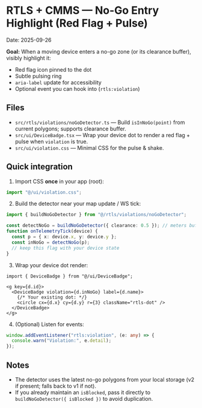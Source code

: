 
# RTLS + CMMS — No-Go Entry Highlight (Red Flag + Pulse)
Date: 2025-09-26

**Goal:** When a moving device enters a no-go zone (or its clearance buffer), visibly highlight it:
- Red flag icon pinned to the dot
- Subtle pulsing ring
- `aria-label` update for accessibility
- Optional event you can hook into (`rtls:violation`)

## Files
- `src/rtls/violations/noGoDetector.ts` — Build `isInNoGo(point)` from current polygons; supports clearance buffer.
- `src/ui/DeviceBadge.tsx` — Wrap your device dot to render a red flag + pulse when `violation` is true.
- `src/ui/violation.css` — Minimal CSS for the pulse & shake.

## Quick integration
1) Import CSS **once** in your app (root):
```ts
import "@/ui/violation.css";
```

2) Build the detector near your map update / WS tick:
```ts
import { buildNoGoDetector } from "@/rtls/violations/noGoDetector";

const detectNoGo = buildNoGoDetector({ clearance: 0.5 }); // meters buffer (optional)
function onTelemetryTick(device) {
  const p = { x: device.x, y: device.y };
  const inNoGo = detectNoGo(p);
  // keep this flag with your device state
}
```

3) Wrap your device dot render:
```tsx
import { DeviceBadge } from "@/ui/DeviceBadge";

<g key={d.id}>
  <DeviceBadge violation={d.inNoGo} label={d.name}>
    {/* Your existing dot: */}
    <circle cx={d.x} cy={d.y} r={3} className="rtls-dot" />
  </DeviceBadge>
</g>
```

4) (Optional) Listen for events:
```ts
window.addEventListener("rtls:violation", (e: any) => {
  console.warn("Violation:", e.detail);
});
```

## Notes
- The detector uses the latest no-go polygons from your local storage (v2 if present; falls back to v1 if not).
- If you already maintain an `isBlocked`, pass it directly to `buildNoGoDetector({ isBlocked })` to avoid duplication.
